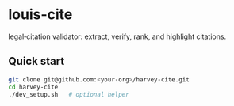 # louis-cite

legal‑citation validator: extract, verify, rank, and highlight citations.

## Quick start

```bash
git clone git@github.com:<your‑org>/harvey‑cite.git
cd harvey‑cite
./dev_setup.sh   # optional helper

